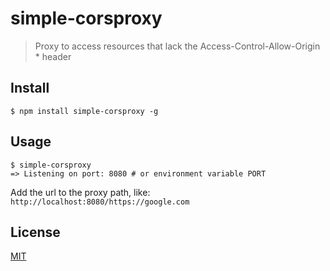 simple-corsproxy
==========
> Proxy to access resources that lack the Access-Control-Allow-Origin * header

Install
-------
```$ npm install simple-corsproxy -g```

Usage
-----

```
$ simple-corsproxy
=> Listening on port: 8080 # or environment variable PORT
```

Add the url to the proxy path, like:
```http://localhost:8080/https://google.com```

License
-------
[MIT](https://raw.github.com/bmpvieira/simple-corsproxy/master/LICENSE)
